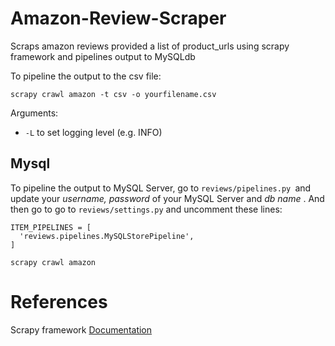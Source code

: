 # Amazon-Review-Scraper
Scraps amazon reviews provided a list of product_urls using scrapy framework and pipelines output to MySQLdb


To pipeline the output to the csv file:
```
scrapy crawl amazon -t csv -o yourfilename.csv
```

Arguments:
 * `-L` to set logging level (e.g. INFO)


## Mysql
To pipeline the output to MySQL Server, go to `reviews/pipelines.py `and update your *username, password* of your MySQL Server and *db name* . And then go to go to `reviews/settings.py` and uncomment these lines:

```
ITEM_PIPELINES = [
  'reviews.pipelines.MySQLStorePipeline',
]
```

```
scrapy crawl amazon
```


# References
Scrapy framework [Documentation](http://scrapy.org/doc/)
